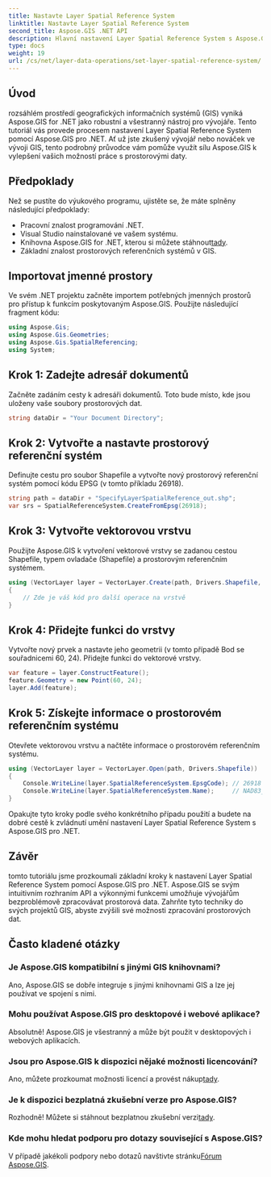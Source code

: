 ```yaml
---
title: Nastavte Layer Spatial Reference System
linktitle: Nastavte Layer Spatial Reference System
second_title: Aspose.GIS .NET API
description: Hlavní nastavení Layer Spatial Reference System s Aspose.GIS pro .NET. Pozdvihněte své projekty GIS pomocí tohoto podrobného návodu.
type: docs
weight: 19
url: /cs/net/layer-data-operations/set-layer-spatial-reference-system/
---
```

## Úvod
rozsáhlém prostředí geografických informačních systémů (GIS) vyniká Aspose.GIS for .NET jako robustní a všestranný nástroj pro vývojáře. Tento tutoriál vás provede procesem nastavení Layer Spatial Reference System pomocí Aspose.GIS pro .NET. Ať už jste zkušený vývojář nebo nováček ve vývoji GIS, tento podrobný průvodce vám pomůže využít sílu Aspose.GIS k vylepšení vašich možností práce s prostorovými daty.
## Předpoklady
Než se pustíte do výukového programu, ujistěte se, že máte splněny následující předpoklady:
- Pracovní znalost programování .NET.
- Visual Studio nainstalované ve vašem systému.
-  Knihovna Aspose.GIS for .NET, kterou si můžete stáhnout[tady](https://releases.aspose.com/gis/net/).
- Základní znalost prostorových referenčních systémů v GIS.
## Importovat jmenné prostory
Ve svém .NET projektu začněte importem potřebných jmenných prostorů pro přístup k funkcím poskytovaným Aspose.GIS. Použijte následující fragment kódu:
```csharp
using Aspose.Gis;
using Aspose.Gis.Geometries;
using Aspose.Gis.SpatialReferencing;
using System;
```
## Krok 1: Zadejte adresář dokumentů
Začněte zadáním cesty k adresáři dokumentů. Toto bude místo, kde jsou uloženy vaše soubory prostorových dat.
```csharp
string dataDir = "Your Document Directory";
```
## Krok 2: Vytvořte a nastavte prostorový referenční systém
Definujte cestu pro soubor Shapefile a vytvořte nový prostorový referenční systém pomocí kódu EPSG (v tomto příkladu 26918).
```csharp
string path = dataDir + "SpecifyLayerSpatialReference_out.shp";
var srs = SpatialReferenceSystem.CreateFromEpsg(26918);
```
## Krok 3: Vytvořte vektorovou vrstvu
Použijte Aspose.GIS k vytvoření vektorové vrstvy se zadanou cestou Shapefile, typem ovladače (Shapefile) a prostorovým referenčním systémem.
```csharp
using (VectorLayer layer = VectorLayer.Create(path, Drivers.Shapefile, srs))
{
    // Zde je váš kód pro další operace na vrstvě
}
```
## Krok 4: Přidejte funkci do vrstvy
Vytvořte nový prvek a nastavte jeho geometrii (v tomto případě Bod se souřadnicemi 60, 24). Přidejte funkci do vektorové vrstvy.
```csharp
var feature = layer.ConstructFeature();
feature.Geometry = new Point(60, 24);
layer.Add(feature);
```
## Krok 5: Získejte informace o prostorovém referenčním systému
Otevřete vektorovou vrstvu a načtěte informace o prostorovém referenčním systému.
```csharp
using (VectorLayer layer = VectorLayer.Open(path, Drivers.Shapefile))
{
    Console.WriteLine(layer.SpatialReferenceSystem.EpsgCode); // 26918
    Console.WriteLine(layer.SpatialReferenceSystem.Name);     // NAD83_UTM_zone_18N
}
```
Opakujte tyto kroky podle svého konkrétního případu použití a budete na dobré cestě k zvládnutí umění nastavení Layer Spatial Reference System s Aspose.GIS pro .NET.
## Závěr
tomto tutoriálu jsme prozkoumali základní kroky k nastavení Layer Spatial Reference System pomocí Aspose.GIS pro .NET. Aspose.GIS se svým intuitivním rozhraním API a výkonnými funkcemi umožňuje vývojářům bezproblémově zpracovávat prostorová data. Zahrňte tyto techniky do svých projektů GIS, abyste zvýšili své možnosti zpracování prostorových dat.
## Často kladené otázky
### Je Aspose.GIS kompatibilní s jinými GIS knihovnami?
Ano, Aspose.GIS se dobře integruje s jinými knihovnami GIS a lze jej používat ve spojení s nimi.
### Mohu používat Aspose.GIS pro desktopové i webové aplikace?
Absolutně! Aspose.GIS je všestranný a může být použit v desktopových i webových aplikacích.
### Jsou pro Aspose.GIS k dispozici nějaké možnosti licencování?
 Ano, můžete prozkoumat možnosti licencí a provést nákup[tady](https://purchase.aspose.com/buy).
### Je k dispozici bezplatná zkušební verze pro Aspose.GIS?
 Rozhodně! Můžete si stáhnout bezplatnou zkušební verzi[tady](https://releases.aspose.com/).
### Kde mohu hledat podporu pro dotazy související s Aspose.GIS?
 V případě jakékoli podpory nebo dotazů navštivte stránku[Fórum Aspose.GIS](https://forum.aspose.com/c/gis/33).